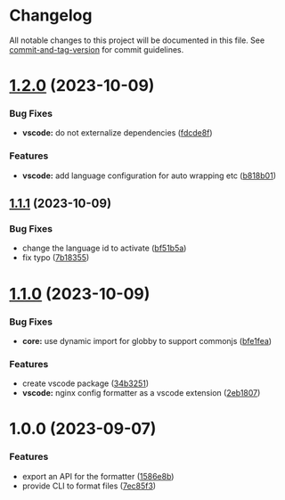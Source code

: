 # Changelog

All notable changes to this project will be documented in this file. See [commit-and-tag-version](https://github.com/absolute-version/commit-and-tag-version) for commit guidelines.

# [1.2.0](https://github.com/Clarkkkk/nginx-config-formatter/compare/v1.1.1...v1.2.0) (2023-10-09)


### Bug Fixes

* **vscode:** do not externalize dependencies ([fdcde8f](https://github.com/Clarkkkk/nginx-config-formatter/commit/fdcde8fbabdfa415b66895908ee66f6b534c112f))


### Features

* **vscode:** add language configuration for auto wrapping etc ([b818b01](https://github.com/Clarkkkk/nginx-config-formatter/commit/b818b0194a9ae9206858d84676917bdb4a90b40a))



## [1.1.1](https://github.com/Clarkkkk/nginx-config-formatter/compare/v1.1.0...v1.1.1) (2023-10-09)


### Bug Fixes

* change the language id to activate ([bf51b5a](https://github.com/Clarkkkk/nginx-config-formatter/commit/bf51b5a6d48b954a67de5b51f6be504561163ca2))
* fix typo ([7b18355](https://github.com/Clarkkkk/nginx-config-formatter/commit/7b18355735ec9de2fddf372054f3de38f83cede9))



# [1.1.0](https://github.com/Clarkkkk/nginx-config-formatter/compare/v1.0.0...v1.1.0) (2023-10-09)


### Bug Fixes

* **core:** use dynamic import for globby to support commonjs ([bfe1fea](https://github.com/Clarkkkk/nginx-config-formatter/commit/bfe1feac708a2e5d88173754a33265119da43aa4))


### Features

* create vscode package ([34b3251](https://github.com/Clarkkkk/nginx-config-formatter/commit/34b3251f12e2a1df12e4b294345959734dc8a148))
* **vscode:** nginx config formatter as a vscode extension ([2eb1807](https://github.com/Clarkkkk/nginx-config-formatter/commit/2eb1807f68ffb8af99fe2df5dee7b940ac11ec15))



# 1.0.0 (2023-09-07)


### Features

* export an API for the formatter ([1586e8b](https://github.com/Clarkkkk/nginx-config-formatter/commit/1586e8bcc2b6aaa6576c180bdbf4535a1c3e4f36))
* provide CLI to format files ([7ec85f3](https://github.com/Clarkkkk/nginx-config-formatter/commit/7ec85f34a7c8f29ba7c5a920090543082ce14c36))
